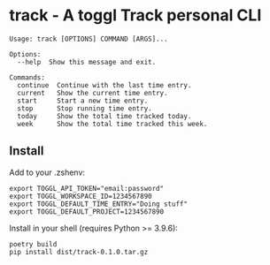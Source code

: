 # track - A toggl Track personal CLI

```shell
Usage: track [OPTIONS] COMMAND [ARGS]...

Options:
  --help  Show this message and exit.

Commands:
  continue  Continue with the last time entry.
  current   Show the current time entry.
  start     Start a new time entry.
  stop      Stop running time entry.
  today     Show the total time tracked today.
  week      Show the total time tracked this week.
```

## Install
Add to your .zshenv:
```env
export TOGGL_API_TOKEN="email:password"
export TOGGL_WORKSPACE_ID=1234567890
export TOGGL_DEFAULT_TIME_ENTRY="Doing stuff"
export TOGGL_DEFAULT_PROJECT=1234567890
```

Install in your shell (requires Python >= 3.9.6):
```shell
poetry build
pip install dist/track-0.1.0.tar.gz
```
